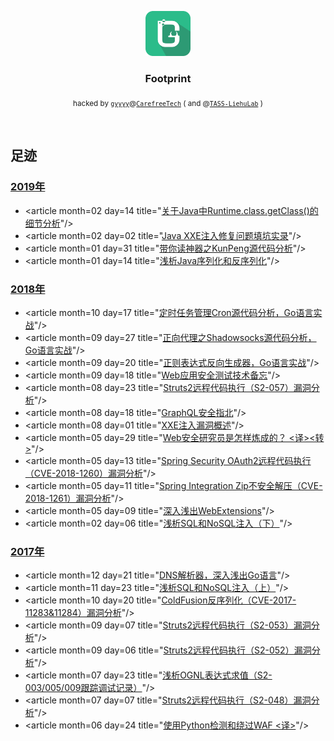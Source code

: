 <p align="center">
  <a href="https://github.com/gyyyy/footprint/">
    <img src="gyyyy-logo.svg" alt="gyyyy logo" width=72 height=72>
  </a>

  <h3 align="center">Footprint</h3>

  <p align="center">
    <sub>hacked by <a href="https://github.com/gyyyy/"><code>gyyyy</code></a>@<a href="https://github.com/CarefreeTech/"><code>CarefreeTech</code></a> ( and @<a href="http://lab.tass.com.cn/"><code>TASS-LiehuLab</code></a> )</sub>
  </p>
</p>

<br>

## 足迹

### [2019年](articles/2019/)

- &lt;article month=02 day=14 title=&quot;[关于Java中Runtime.class.getClass()的细节分析](articles/2019/about-runtime-class-getclass.md)&quot;/&gt;
- &lt;article month=02 day=02 title=&quot;[Java XXE注入修复问题填坑实录](articles/2019/bug-of-fixing-java-xxe.md)&quot;/&gt;
- &lt;article month=01 day=31 title=&quot;[带你读神器之KunPeng源代码分析](articles/2019/kunpeng-src.md)&quot;/&gt;
- &lt;article month=01 day=14 title=&quot;[浅析Java序列化和反序列化](articles/2019/about-java-serialization-and-deserialization.md)&quot;/&gt;

### [2018年](articles/2018/)

- &lt;article month=10 day=17 title=&quot;[定时任务管理Cron源代码分析，Go语言实战](articles/2018/golang-in-action-with-cron-src.md)&quot;/&gt;
- &lt;article month=09 day=27 title=&quot;[正向代理之Shadowsocks源代码分析，Go语言实战](articles/2018/golang-in-action-with-shadowsocks-src.md)&quot;/&gt;
- &lt;article month=09 day=20 title=&quot;[正则表达式反向生成器，Go语言实战](articles/2018/golang-in-action-with-regex-reverse-generator.md)&quot;/&gt;
- &lt;article month=09 day=18 title=&quot;[Web应用安全测试技术备忘](articles/2018/application-security-testing-cheatsheet.md)&quot;/&gt;
- &lt;article month=08 day=23 title=&quot;[Struts2远程代码执行（S2-057）漏洞分析](articles/2018/apache-struts2-s2-057-rce.md)&quot;/&gt;
- &lt;article month=08 day=18 title=&quot;[GraphQL安全指北](articles/2018/graphql-security-overview.md)&quot;/&gt;
- &lt;article month=08 day=01 title=&quot;[XXE注入漏洞概述](articles/2018/xxe-injection-overview.md)&quot;/&gt;
- &lt;article month=05 day=29 title=&quot;[Web安全研究员是怎样炼成的？ <译><转>](articles/2018/so-you-want-to-be-a-web-security-researcher.md)&quot;/&gt;
- &lt;article month=05 day=13 title=&quot;[Spring Security OAuth2远程代码执行（CVE-2018-1260）漏洞分析](articles/2018/spring-security-oauth2-approval-rce.md)&quot;/&gt;
- &lt;article month=05 day=11 title=&quot;[Spring Integration Zip不安全解压（CVE-2018-1261）漏洞分析](articles/2018/spring-integration-zip-unsafe-unzip.md)&quot;/&gt;
- &lt;article month=05 day=09 title=&quot;[深入浅出WebExtensions](articles/2018/head-first-webextensions.md)&quot;/&gt;
- &lt;article month=02 day=06 title=&quot;[浅析SQL和NoSQL注入（下）](articles/2018/sql-vs-nosql-injection-02.md)&quot;/&gt;

### [2017年](articles/2017/)

- &lt;article month=12 day=21 title=&quot;[DNS解析器，深入浅出Go语言](articles/2017/head-first-golang-with-dns-parser.md)&quot;/&gt;
- &lt;article month=11 day=23 title=&quot;[浅析SQL和NoSQL注入（上）](articles/2017/sql-vs-nosql-injection-01.md)&quot;/&gt;
- &lt;article month=10 day=20 title=&quot;[ColdFusion反序列化（CVE-2017-11283&11284）漏洞分析](articles/2017/adobe-coldfusion-apsb17-30-rce.md)&quot;/&gt;
- &lt;article month=09 day=07 title=&quot;[Struts2远程代码执行（S2-053）漏洞分析](articles/2017/apache-struts2-s2-053-rce.md)&quot;/&gt;
- &lt;article month=09 day=06 title=&quot;[Struts2远程代码执行（S2-052）漏洞分析](articles/2017/apache-struts2-s2-052-rce.md)&quot;/&gt;
- &lt;article month=07 day=23 title=&quot;[浅析OGNL表达式求值（S2-003/005/009跟踪调试记录）](articles/2017/about-ognl-expression-evaluation.md)&quot;/&gt;
- &lt;article month=07 day=07 title=&quot;[Struts2远程代码执行（S2-048）漏洞分析](articles/2017/apache-struts2-s2-048-rce.md)&quot;/&gt;
- &lt;article month=06 day=24 title=&quot;[使用Python检测和绕过WAF <译>](articles/2017/python-detect-and-bypass-web-application-firewall.md)&quot;/&gt;